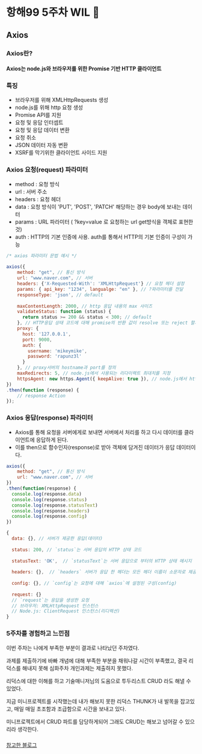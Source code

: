 # 항해99 5주차 WIL :punch:

## Axios

### Axios란?
#### Axios는 node.js와 브라우저를 위한 Promise 기반 HTTP 클라이언트

### 특징
- 브라우저를 위해 XMLHttpRequests 생성
- node.js를 위해 http 요청 생성
- Promise API를 지원
- 요청 및 응답 인터셉트
- 요청 및 응답 데이터 변환
- 요청 취소
- JSON 데이터 자동 변환
- XSRF를 막기위한 클라이언트 사이드 지원

### Axios 요청(request) 파라미터
- method : 요청 방식
- url : 서버 주소
- headers : 요청 헤더
- data : 요청 방식이 'PUT', 'POST', 'PATCH' 해당하는 경우 body에 보내는 데이터
- params : URL 파라미터 ( ?key=value 로 요청하는 url get방식을 객체로 표현한 것)
- auth : HTTP의 기본 인증에 사용. auth를 통해서 HTTP의 기본 인증이 구성이 가능

```JavaScript
/* axios 파라미터 문법 예시 */
 
axios({
    method: "get", // 통신 방식
    url: "www.naver.com", // 서버
    headers: {'X-Requested-With': 'XMLHttpRequest'} // 요청 헤더 설정
    params: { api_key: "1234", langualge: "en" }, // ?파라미터를 전달
    responseType: 'json', // default
    
    maxContentLength: 2000, // http 응답 내용의 max 사이즈
    validateStatus: function (status) {
      return status >= 200 && status < 300; // default
    }, // HTTP응답 상태 코드에 대해 promise의 반환 값이 resolve 또는 reject 할지 지정
    proxy: {
      host: '127.0.0.1',
      port: 9000,
      auth: {
        username: 'mikeymike',
        password: 'rapunz3l'
      }
    }, // proxy서버의 hostname과 port를 정의
    maxRedirects: 5, // node.js에서 사용되는 리다이렉트 최대치를 지정
    httpsAgent: new https.Agent({ keepAlive: true }), // node.js에서 https를 요청을 할때 사용자 정의 agent를 정의
})
.then(function (response) {
    // response Action
});
```

### Axios 응답(response) 파라미터
- Axios를 통해 요청을 서버에게로 보내면 서버에서 처리를 하고 다시 데이터를 클라이언트에 응답하게 된다. 
- 이를 then으로 함수인자(response)로 받아 객체에 담겨진 데이터가 응답 데이터이다.
```JavaScript
axios({
    method: "get", // 통신 방식
    url: "www.naver.com", // 서버
})
.then(function(response) {
  console.log(response.data)
  console.log(response.status)
  console.log(response.statusText)
  console.log(response.headers)
  console.log(response.config)
})
```

```JavaScript
{
  data: {}, // 서버가 제공한 응답(데이터)
 
  status: 200, // `status`는 서버 응답의 HTTP 상태 코드
  
  statusText: 'OK',  // `statusText`는 서버 응답으로 부터의 HTTP 상태 메시지
 
  headers: {},  // `headers` 서버가 응답 한 헤더는 모든 헤더 이름이 소문자로 제공
 
  config: {}, // `config`는 요청에 대해 `axios`에 설정된 구성(config)
 
  request: {}
  // `request`는 응답을 생성한 요청
  // 브라우저: XMLHttpRequest 인스턴스
  // Node.js: ClientRequest 인스턴스(리디렉션)
}
```

### 5주차를 경험하고 느낀점
이번 주차는 나에게 부족한 부분이 결과로 나타났던 주차였다. 
  
과제를 제출하기에 바빠 개념에 대해 부족한 부분을 채워나갈 시간이 부족했고, 결국 리덕스를 해내지 못해 심화주차 개인과제는 제출하지 못했다. 
  
리덕스에 대한 이해를 하고 기술매니저님의 도움으로 투두리스트 CRUD 라도 해낼 수 있었다.
  
지금 미니프로젝트를 시작했는데 내가 해보지 못한 리덕스 THUNK가 내 발목을 잡고있고, 매일 매일 초조함과 조급함으로 시간을 보내고 있다. 
  
미니프로젝트에서 CRUD 파트를 담당하게되어 그래도 CRUD는 해보고 넘어갈 수 있으리라 생각한다.
  


### 
[참고한 블로그](https://inpa.tistory.com/entry/AXIOS-%F0%9F%93%9A-%EC%84%A4%EC%B9%98-%EC%82%AC%EC%9A%A9#Axios%EB%25-E%25--%25-F)
